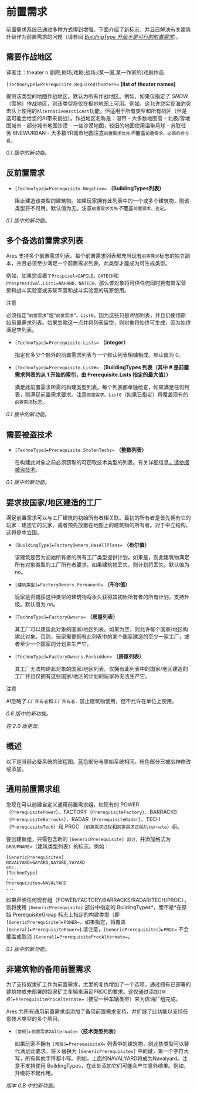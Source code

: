 # 前置需求

前置需求系统已通过多种方式得到增强。下面介绍了新标志，并且已解决有关建筑升级作为前置需求的问题（请参阅 [*BuildingType 升级不是可行的前置需求*](../bugfixes/type2/buildingtypeupgradesarenotviableprerequisites.html)）。



## 需要作战地区

译者注：theater n.剧院;剧场;戏剧;战场;(某一国,某一作家的)戏剧作品

`[TechnoType]►Prerequisite.RequiredTheaters=` **(list of theater names)**

提供该类型的地图作战地区。默认为所有作战地区。例如，如果仅指定了 *SNOW*（雪地）作战地区，则该类型将仅在极地地图上可用。例如，这允许您实现海豹突击队上使用的`AlternativeArcticArt`功能，但适用于所有类型和所有战区（但是这可能会给您的AI带来挑战）。作战地区名称是：温带 - 大多数地图雪 - 北极/雪地图城市 - 部分城市地图沙漠 - 一些沙漠地图，较旧的地图使用温带月球 - 苏联任务 6NEWURBAN - 大多数YR城市地图注意`前置需求优先`*不*覆盖`前置需求。必需的参与者`。

*0.1 版中的新功能。*



## 反前置需求

- `[TechnoType]►Prerequisite.Negative=` **（BuildingTypes列表）**

  阻止建造该类型的建筑物。如果玩家拥有此列表中的一个或多个建筑物，则该类型将不可用。默认值为无。注意`前置需求优先`*不*覆盖`前置需求。否定`。

*0.1 版中的新功能。*



## 多个备选前置需求列表

Ares 支持多个前置需求列表。每个前置需求列表都充当现有`前置需求`标志的独立副本，并且必须至少满足一个前置需求列表，此类型才能成为可生成类型。

例如，如果您设置`了Prospisel=GAPILE，GATECH`和`Presprestival.List1=NAHAND，NATECH，`那么该对象将可供任何同时拥有盟军营房和战斗实验室或苏联军营和战斗实验室的玩家使用。

注意

必须指定“`前置需求`”或“`前置需求”。List0`，因为这些只是*附加*列表，并且仍使用原始前置需求列表。如果忽略这一点并将列表留空，则对象将始终可生成，因为始终满足空列表。

- `[TechnoType]►Prerequisite.Lists=` **（integer）**

  指定有多少个额外的前置需求列表与一个默认列表相辅相成。默认值为 0。

- `[TechnoType]►Prerequisite.List#=` **（BuildingTypes 列表（其中 # 是前置需求列表的从 1 开始的索引，由 Prerequisite.Lists 指定的最大值））**

  满足此前置需求所需的构建类型列表。每个列表都单独检查，如果满足任何列表，则满足前置需求要求。注意`前置需求。List0`（如果已指定）将覆盖现有的`前置需求`标志。

*0.1 版中的新功能。*



## 需要被盗技术

- `[TechnoType]►Prerequisite.StolenTechs=` **（整数列表）**

  在构建此对象之前必须窃取的可窃取技术类型的列表。有关详细信息[，请参阅被盗技术](buildings/spyeffects.html#spybehavior-stolentech)。

*0.1 版中的新功能。*



## 要求按国家/地区建造的工厂

满足前置需求可以与工厂建筑的初始所有者相关联。最初的所有者是首先拥有它的玩家：建造它的玩家，或者预先放置在地图上的建筑物的所有者。对于中立结构，这将是中立国。

- `[BuildingType]►FactoryOwners.HasAllPlans=` **（布尔值）**

  该建筑是否为初始所有者的所有工厂类型提供计划。如果是，则此建筑物满足所有对象类型的工厂所有者要求。如果建筑物丢失，则计划将丢失。默认值为 no。

- `[建筑类型]►FactoryOwners.Permanent=` **（布尔值）**

  玩家是否捕获这种类型的建筑物将永久获得其初始所有者的所有计划。支持升级。默认值为 no。

- `[TechnoType]►FactoryOwners=` **（房屋列表）**

  其工厂可以建造此对象的国家/地区列表。如果为空，则允许每个国家/地区构建此对象。否则，玩家需要拥有此列表中的某个国家建造的至少一家工厂，或者至少一个国家的计划来生产它。

- `[TechnoType]►FactoryOwners.Forbidden=` **（房屋列表）**

  其工厂无法构建此对象的国家/地区列表。仅拥有此列表中的国家/地区建造的工厂并且仅拥有这些国家/地区的计划的玩家将无法生产它。

注意

AI忽略了`工厂所有者`和`工厂所有者，`禁止建筑物使用，但不允许在单位上使用。

*0.6 版中的新功能。*

*在 2.0 版更改。*

## 概述

以下是当前必备系统的流程图。蓝色部分与原始系统相同。粉色部分已被战神修改或添加。



## 通用前置需求组

您现在可以创建自定义通用前置需求组，如现有的 POWER（`PrerequisitePower`）、FACTORY（`PrerequisiteFactory`）、BARRACKS（`PrerequisiteBarracks`）、RADAR（`PrerequisiteRadar`）、TECH（`PrerequisiteTech`）和 PROC （`前置需求过程`和`前置需求过程Alternate`）组。

要创建新组，只需包含新的 `[GenericPrerequisite] 部分，`并添加格式为 `GROUPNAME=`（建筑类型列表）的标志。例如：

```
[GenericPrerequisites]
NAVALYARD=GAYARD,NAYARD,YAYARD
etc...
[TechnoType]
...
Prerequisites=NAVALYARD
...
```

如果声明任何现有组（POWER/FACTORY/BARRACKS/RADAR/TECH/PROC），则将使用 `[GenericPrerequisite]` 部分中指定的 BuildingTypes*，而不是*在原始 PrerequisiteGroup 标志上指定的构建类型（即 `[GenericPrerequisite]►POWER=`，如果指定，将覆盖 `[General]►PrerequisitePower=`).请注意，`[GenericPrerequisites]►PROC=` 不会覆盖或取消 `[General]►PrerequisiteProcAlternate=`。

*0.1 版中的新功能。*



## 非建筑物的备用前置需求

为了支持奴隶矿工作为前置需求，尤里的复仇增加了一个选项，通过拥有已部署的建筑物或未部署的奴隶矿工车辆来满足PROC的要求。这仅通过添加`[常规]►PrerequisiteProcAlternate=（`接受一种车辆类型）来为炼油厂组完成。

Ares 为所有通用前置需求组添加了备用前置需求支持，并扩展了此功能以支持任意技术类型的多个项目。

- `[常规]►前置需求XAlternate=`**（技术类型列表）**

  如果玩家不拥有 `[常规]►PrerequisiteX=` 列表中的建筑物，则这些类型可以替代满足此要求。将 `X` 替换为 `[GenericPrerequisites]` 中的键，第一个字符大写，所有其他字符都小写。例如，上面的NAVALYARD将成为Navalyard。注意不支持使用 BuildingTypes，在此处添加它们可能会产生意外结果。例如，升级将不起作用。

*版本 0.B 中的新功能。*